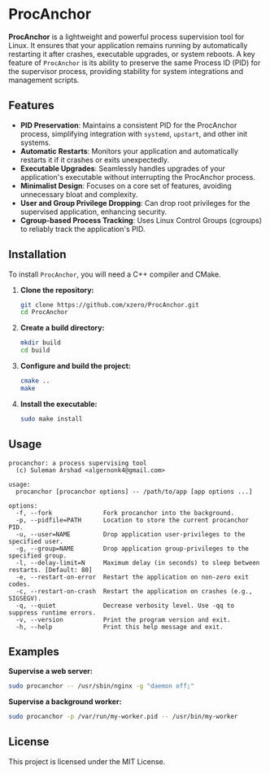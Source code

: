 # ProcAnchor

**ProcAnchor** is a lightweight and powerful process supervision tool for Linux. It ensures that your application remains running by automatically restarting it after crashes, executable upgrades, or system reboots. A key feature of `ProcAnchor` is its ability to preserve the same Process ID (PID) for the supervisor process, providing stability for system integrations and management scripts.

## Features

*   **PID Preservation**: Maintains a consistent PID for the ProcAnchor process, simplifying integration with `systemd`, `upstart`, and other init systems.
*   **Automatic Restarts**: Monitors your application and automatically restarts it if it crashes or exits unexpectedly.
*   **Executable Upgrades**: Seamlessly handles upgrades of your application's executable without interrupting the ProcAnchor process.
*   **Minimalist Design**: Focuses on a core set of features, avoiding unnecessary bloat and complexity.
*   **User and Group Privilege Dropping**: Can drop root privileges for the supervised application, enhancing security.
*   **Cgroup-based Process Tracking**: Uses Linux Control Groups (cgroups) to reliably track the application's PID.

## Installation

To install `ProcAnchor`, you will need a C++ compiler and CMake.

1.  **Clone the repository:**

    ```bash
    git clone https://github.com/xzero/ProcAnchor.git
    cd ProcAnchor
    ```

2.  **Create a build directory:**

    ```bash
    mkdir build
    cd build
    ```

3.  **Configure and build the project:**

    ```bash
    cmake ..
    make
    ```

4.  **Install the executable:**

    ```bash
    sudo make install
    ```

## Usage

```
procanchor: a process supervising tool
  (c) Suleman Arshad <algernonk4@gmail.com>

usage:
  procanchor [procanchor options] -- /path/to/app [app options ...]

options:
  -f, --fork              Fork procanchor into the background.
  -p, --pidfile=PATH      Location to store the current procanchor PID.
  -u, --user=NAME         Drop application user-privileges to the specified user.
  -g, --group=NAME        Drop application group-privileges to the specified group.
  -l, --delay-limit=N     Maximum delay (in seconds) to sleep between restarts. [Default: 80]
  -e, --restart-on-error  Restart the application on non-zero exit codes.
  -c, --restart-on-crash  Restart the application on crashes (e.g., SIGSEGV).
  -q, --quiet             Decrease verbosity level. Use -qq to suppress runtime errors.
  -v, --version           Print the program version and exit.
  -h, --help              Print this help message and exit.
```

## Examples

**Supervise a web server:**

```bash
sudo procanchor -- /usr/sbin/nginx -g "daemon off;"
```

**Supervise a background worker:**

```bash
sudo procanchor -p /var/run/my-worker.pid -- /usr/bin/my-worker
```

## License

This project is licensed under the MIT License.

